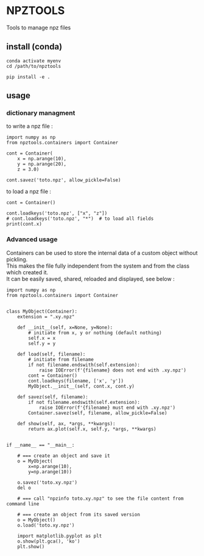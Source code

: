 # NPZTOOLS

Tools to manage npz files  

## install (conda)
```
conda activate myenv
cd /path/to/npztools

pip install -e .
```


## usage

### dictionary managment

to write a npz file :  
```
import numpy as np
from npztools.containers import Container

cont = Container(
    x = np.arange(10),
    y = np.arange(20),
    z = 3.0)
    
cont.savez('toto.npz', allow_pickle=False)
```

to load a npz file :

```
cont = Container()
    
cont.loadkeys('toto.npz', ["x", "z"])
# cont.loadkeys('toto.npz', "*")  # to load all fields
print(cont.x)
```

### Advanced usage

Containers can be used to store the internal data of a custom object without pickling.  
This makes the file fully independent from the system and from the class which created it.  
It can be easily saved, shared, reloaded and displayed, see below :  

```
import numpy as np
from npztools.containers import Container


class MyObject(Container):
    extension = ".xy.npz"
    
    def __init__(self, x=None, y=None):
        # initiate from x, y or nothing (default nothing)
        self.x = x
        self.y = y
        
    def load(self, filename):
        # initiate from filename
        if not filename.endswith(self.extension):
            raise IOError(f'{filename} does not end with .xy.npz')
        cont = Container()
        cont.loadkeys(filename, ['x', 'y'])
        MyObject.__init__(self, cont.x, cont.y)
            
    def savez(self, filename):
        if not filename.endswith(self.extension):
            raise IOError(f'{filename} must end with .xy.npz')
        Container.savez(self, filename, allow_pickle=False)

    def show(self, ax, *args, **kwargs):
        return ax.plot(self.x, self.y, *args, **kwargs)


if __name__ == "__main__:

    # === create an object and save it
    o = MyObject(
        x=np.arange(10),    
        y=np.arange(10))
    
    o.savez('toto.xy.npz')
    del o
    
    # === call "npzinfo toto.xy.npz" to see the file content from command line
    
    # === create an object from its saved version
    o = MyObject()
    o.load('toto.xy.npz')
    
    import matplotlib.pyplot as plt
    o.show(plt.gca(), 'ko')
    plt.show()
```

